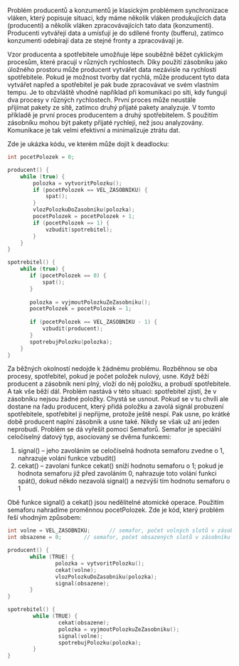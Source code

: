 Problém producentů a konzumentů je klasickým problémem synchronizace vláken, který popisuje situaci, kdy máme několik vláken produkujících data (producenti) a několik vláken zpracovávajících tato data (konzumenti). Producenti vytvářejí data a umísťují je do sdílené fronty (bufferu), zatímco konzumenti odebírají data ze stejné fronty a zpracovávají je.

Vzor producenta a spotřebitele umožňuje lépe souběžně běžet cyklickým procesům, které pracují v různých rychlostech. Díky použití zásobníku jako úložného prostoru může producent vytvářet data nezávisle na rychlosti spotřebitele. Pokud je možnost tvorby dat rychlá, může producent tyto data vytvářet napřed a spotřebitel je pak bude zpracovávat ve svém vlastním tempu. Je to obzvláště vhodné například při komunikaci po síti, kdy fungují dva procesy v různých rychlostech. První proces může neustále přijímat pakety ze sítě, zatímco druhý přijaté pakety analyzuje. V tomto příkladě je první proces producentem a druhý spotřebitelem. S použitím zásobníku mohou být pakety přijaté rychleji, než jsou analyzovány. Komunikace je tak velmi efektivní a minimalizuje ztrátu dat.

Zde je ukázka kódu, ve kterém může dojít k deadlocku:

``` C
int pocetPolozek = 0;

producent() {
    while (true) {
        polozka = vytvoritPolozku();
        if (pocetPolozek == VEL_ZASOBNIKU) {
            spat();
        }
        vlozPolozkuDoZasobniku(polozka);
        pocetPolozek = pocetPolozek + 1;
        if (pocetPolozek == 1) {
            vzbudit(spotrebitel);
        }
    }
}

spotrebitel() {
    while (true) {
       if (pocetPolozek == 0) {
           spat();
       }
       
       polozka = vyjmoutPolozkuZeZasobniku();
       pocetPolozek = pocetPolozek – 1;
       
       if (pocetPolozek == VEL_ZASOBNIKU - 1) {
           vzbudit(producent);
       }
       spotrebujPolozku(polozka);
    }
}
```

Za běžných okolností nedojde k žádnému problému. Rozběhnou se oba procesy, spotřebitel, pokud je počet položek nulový, usne. Když běží producent a zásobník není plný, vloží do něj položku, a probudí spotřebitele. A tak vše běží dál. Problém nastává v této situaci: spotřebitel zjistí, že v zásobníku nejsou žádné položky. Chystá se usnout. Pokud se v tu chvíli ale dostane na řadu producent, který přidá položku a zavolá signál probuzení spotřebitele, spotřebitel ji nepřijme, protože ještě nespí. Pak usne, po krátké době producent naplní zásobník a usne také. Nikdy se však už ani jeden neprobudí. Problém se dá vyřešit pomocí Semaforů. Semafor je speciální celočíselný datový typ, asociovaný se dvěma funkcemi:

1. signal() – jeho zavoláním se celočíselná hodnota semaforu zvedne o 1, nahrazuje volání funkce vzbudit()
2. cekat() – zavolani funkce cekat() sníží hodnotu semaforu o 1; pokud je hodnota semaforu již před zavoláním 0, nahrazuje toto volání funkci spát(), dokud někdo nezavolá signal() a nezvýší tím hodnotu semaforu o 1

Obě funkce signal() a cekat() jsou nedělitelné atomické operace. Použitím semaforu nahradíme proměnnou pocetPolozek. Zde je kód, který problém řeší vhodným způsobem:

``` C
int volne = VEL_ZASOBNIKU;  	// semafor, počet volných slotů v zásobníku
int obsazene = 0;		// semafor, počet obsazených slotů v zásobníku

producent() {
       while (TRUE) {
               polozka = vytvoritPolozku();
               cekat(volne);
               vlozPolozkuDoZasobniku(polozka);
               signal(obsazene);
       }
}

spotrebitel() {
        while (TRUE) {
                cekat(obsazene);
                polozka = vyjmoutPolozkuZeZasobniku();
                signal(volne);
                spotrebujPolozku(polozka);
        }
}
```